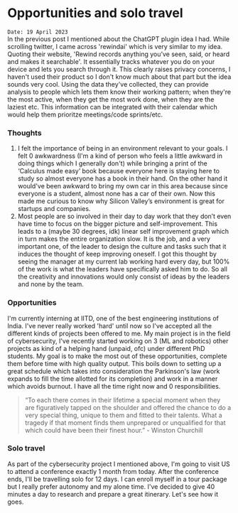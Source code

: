 # Opportunities and solo travel

`Date: 19 April 2023`  
In the previous post I mentioned about the ChatGPT plugin idea I had. While scrolling twitter, I came across 'rewindai' which is very similar to my idea. Quoting their website, 'Rewind records anything you’ve seen, said, or heard and makes it searchable'. It essentially tracks whatever you do on your device and lets you search through it. This clearly raises privacy concerns, I haven't used their product so I don't know much about that part but the idea sounds very cool. Using the data they've collected, they can provide analysis to people which lets them know their working pattern; when they're the most active, when they get the most work done, when they are the laziest etc. This information can be integrated with their calendar which would help them prioritze meetings/code sprints/etc.  

### Thoughts
1. I felt the importance of being in an environment relevant to your goals. I felt 0 awkwardness (I'm a kind of person who feels a little awkward in doing things which I generally don't) while bringing a print of the ‘Calculus made easy’ book because everyone here is staying here to study so almost everyone has a book in their hand. On the other hand it would've been awkward to bring my own car in this area because since everyone is a student, almost none has a car of their own. Now this made me curious to know why Silicon Valley’s environment is great for startups and companies.  
2. Most people are so involved in their day to day work that they don’t even have time to focus on the bigger picture and self-improvement. This leads to a (maybe 30 degrees, idk) linear self improvement graph which in turn makes the entire organization slow. It is the job, and a very important one, of the leader to design the culture and tasks such that it induces the thought of keep improving oneself. I got this thought by seeing the manager at my current lab working hard every day, but 100% of the work is what the leaders have specifically asked him to do. So all the creativity and innovations would only consist of ideas by the leaders and none by the team.  

### Opportunities
I'm currently interning at IITD, one of the best engineering institutions of India. I've never really worked 'hard' until now so I've accepted all the different kinds of projects been offered to me. My main project is in the field of cybersecurity, I've recently started working on 3 (ML and robotics) other projects as kind of a helping hand (unpaid, ofc) under different PhD students. My goal is to make the most out of these opportunities, complete them before time with high quality output. This boils down to setting up a great schedule which takes into consideration the Parkinson's law (work expands to fill the time allotted for its completion) and work in a manner which avoids burnout. I have all the time right now and 0 responsibilities.  
> “To each there comes in their lifetime a special moment when they are figuratively tapped on the shoulder and offered the chance to do a very special thing, unique to them and fitted to their talents. What a tragedy if that moment finds them unprepared or unqualified for that which could have been their finest hour.” - Winston Churchill  
### Solo travel
As part of the cybersecurity project I mentioned above, I'm going to visit US to attend a conference exactly 1 month from today. After the conference ends, I'll be travelling solo for 12 days. I can enroll myself in a tour package but I really prefer autonomy and my alone time. I've decided to give 40 minutes a day to research and prepare a great itinerary. Let's see how it goes.
